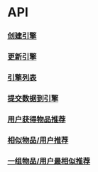 # API

### [创建引擎](https://github.com/easyrequest/easyrequest-docs/wiki/CREATE)

### [更新引擎](https://github.com/easyrequest/easyrequest-docs/wiki/UPDATE)

### [引擎列表](https://github.com/easyrequest/easyrequest-docs/wiki/LIST)

### [提交数据到引擎](https://github.com/easyrequest/easyrequest-docs/wiki/POST)

### [用户获得物品推荐](https://github.com/easyrequest/easyrequest-docs/wiki/RECOMMENDER)

### [相似物品/用户推荐](https://github.com/easyrequest/easyrequest-docs/wiki/SIMILARITY)

### [一组物品/用户最相似推荐](https://github.com/easyrequest/easyrequest-docs/wiki/MOSTSIMILARITY)